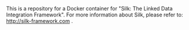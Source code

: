 This is a repository for a Docker container for "Silk: The Linked Data Integration Framework".
For more information about Silk, please refer to: http://silk-framework.com .
